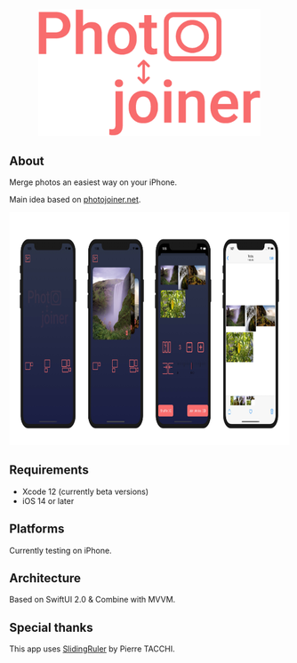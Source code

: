 <div align="center">
    <img src="https://github.com/c-villain/PhotoJoiner/blob/master/.assets/logo.png" width="400pt">
</div>

## About

Merge photos an easiest way on your iPhone.

Main idea based on [photojoiner.net](https://old.photojoiner.net).

<p align="center">
<img src="https://github.com/c-villain/PhotoJoiner/blob/master/.assets/fullscreen.jpg" alt="PhotoJoiner Screenshots" height="420">
</p>

## Requirements

- Xcode 12 (currently beta versions)
- iOS 14 or later

## Platforms

Currently testing on iPhone.

## Architecture

Based on SwiftUI 2.0 & Combine with MVVM. 

## Special thanks

This app uses [SlidingRuler](https://github.com/Pyroh/SlidingRuler) by Pierre TACCHI.
